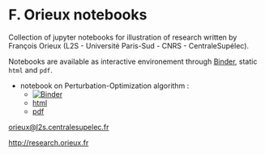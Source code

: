 # F. Orieux notebooks

Collection of jupyter notebooks for illustration of research written
by François Orieux (L2S - Université Paris-Sud - CNRS -
CentraleSupélec).

Notebooks are available as interactive environement through
[Binder](https://mybinder.org/), static `html` and `pdf`.

- notebook on Perturbation-Optimization algorithm :
  * [![Binder](https://mybinder.org/badge_logo.svg)](https://mybinder.org/v2/gh/orieux/notebooks/master?filepath=The%20Perturbation-Optimisation%20Algorithm.ipynb)
  * [html](https://github.com/orieux/notebooks/blob/master/The%20Perturbation-Optimisation%20Algorithm.html)
  * [pdf](https://github.com/orieux/notebooks/blob/master/The%20Perturbation-Optimisation%20Algorithm.pdf)

orieux@l2s.centralesupelec.fr

http://research.orieux.fr
